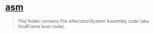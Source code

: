 # [asm](/arch/x86_64/asm/README.md)

> This folder contains Pre-eXecutionSystem Assembly code (aka VoidFrame boot code).
